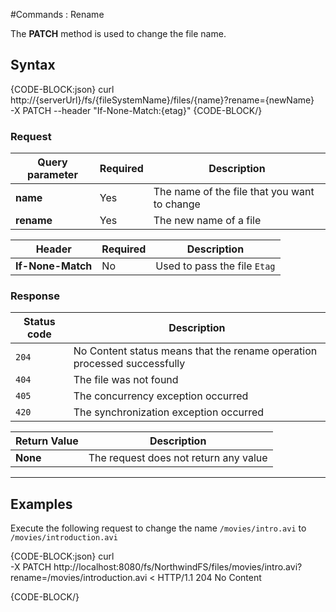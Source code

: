 #Commands : Rename

The **PATCH** method is used to change the file name. 

## Syntax

{CODE-BLOCK:json}
curl \
	http://{serverUrl}/fs/{fileSystemName}/files/{name}?rename={newName}  \
	-X PATCH
    --header "If-None-Match:{etag}" 
{CODE-BLOCK/}

### Request

| Query parameter | Required | Description |
| ------------- | -- | ---- |
| **name** | Yes | The name of the file that you want to change |
| **rename** | Yes | The new name of a file |

| Header | Required | Description |
| --------| ------- | --- |
| **If-None-Match** | No |  Used to pass the file `Etag` |

### Response

| Status code | Description |
| ----------- | - |
| `204` | No Content status means that the rename operation processed successfully |
| `404` | The file was not found |
| `405` | The concurrency exception occurred |
| `420` | The synchronization exception occurred |

| Return Value | Description |
| ------------- | ------------- |
| **None** | The request does not return any value |

<hr />

## Examples

Execute the following request to change the name `/movies/intro.avi` to `/movies/introduction.avi`

{CODE-BLOCK:json}
curl \
	-X PATCH http://localhost:8080/fs/NorthwindFS/files/movies/intro.avi?rename=/movies/introduction.avi
< HTTP/1.1 204 No Content

{CODE-BLOCK/}
